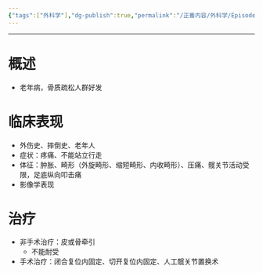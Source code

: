 ```yaml
---
{"tags":["外科学"],"dg-publish":true,"permalink":"/正番内容/外科学/Episode 09. 骨科/股骨颈骨折/","dgPassFrontmatter":true}
---
```


---
# 概述
+ 老年病，骨质疏松人群好发
# 临床表现
+ 外伤史、摔倒史、老年人
+ 症状：疼痛、不能站立行走
+ 体征：肿胀、畸形（外旋畸形、缩短畸形、内收畸形）、压痛、髋关节活动受限，足底纵向叩击痛
+ 影像学表现
# 治疗
+ 非手术治疗：皮或骨牵引
	+ 不能耐受
+ 手术治疗：闭合复位内固定、切开复位内固定、人工髋关节置换术
